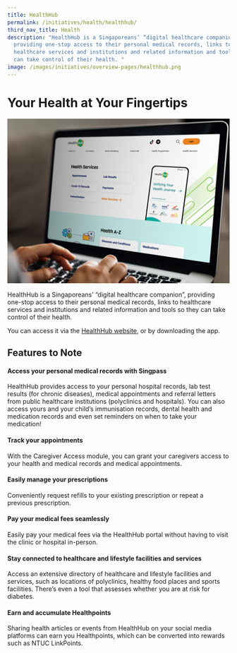 ```yaml
---
title: HealthHub
permalink: /initiatives/health/healthhub/
third_nav_title: Health
description: "HealthHub is a Singaporeans’ “digital healthcare companion”,
  providing one-stop access to their personal medical records, links to
  healthcare services and institutions and related information and tools so they
  can take control of their health. "
image: /images/initiatives/overview-pages/healthhub.png
---
```

# Your Health at Your Fingertips

![HealthHub](/images/initiatives/healthhub-web.jpg)

HealthHub is a Singaporeans’ “digital healthcare companion”, providing one-stop access to their personal medical records, links to healthcare services and institutions and related information and tools so they can take control of their health.  
  
You can access it via the <a href="https://www.healthhub.sg/" target="_blank">HealthHub website</a>, or by downloading the app.

## Features to Note

#### Access your personal medical records with Singpass

HealthHub provides access to your personal hospital records, lab test results (for chronic diseases), medical appointments and referral letters from public healthcare institutions (polyclinics and hospitals). You can also access yours and your child’s immunisation records, dental health and medication records and even set reminders on when to take your medication!

#### Track your appointments

With the Caregiver Access module, you can grant your caregivers access to your health and medical records and medical appointments.

#### Easily manage your prescriptions

Conveniently request refills to your existing prescription or repeat a previous prescription.

#### Pay your medical fees seamlessly

Easily pay your medical fees via the HealthHub portal without having to visit the clinic or hospital in-person.

#### Stay connected to healthcare and lifestyle facilities and services

Access an extensive directory of healthcare and lifestyle facilities and services, such as locations of polyclinics, healthy food places and sports facilities. There’s even a tool that assesses whether you are at risk for diabetes.

#### Earn and accumulate Healthpoints

Sharing health articles or events from HealthHub on your social media platforms can earn you Healthpoints, which can be converted into rewards such as NTUC LinkPoints.